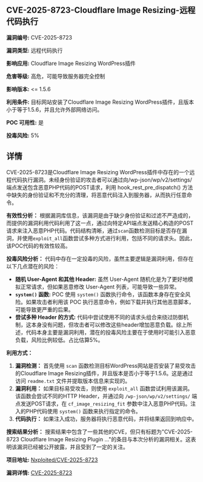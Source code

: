 ## CVE-2025-8723-Cloudflare Image Resizing-远程代码执行

**漏洞编号:** CVE-2025-8723

**漏洞类型:** 远程代码执行

**影响应用:** Cloudflare Image Resizing WordPress插件

**危害等级:** 高危，可能导致服务器完全控制

**影响版本:** <= 1.5.6

**利用条件:** 目标网站安装了Cloudflare Image Resizing WordPress插件，且版本小于等于1.5.6，并且允许外部网络访问。

**POC 可用性:** 是

**投毒风险:** 5%

## 详情

CVE-2025-8723是Cloudflare Image Resizing WordPress插件中存在的一个远程代码执行漏洞。未经身份验证的攻击者可以通过向/wp-json/wp/v2/settings/ 端点发送包含恶意PHP代码的POST请求，利用 hook_rest_pre_dispatch() 方法中缺失的身份验证和不充分的清理，将恶意代码注入到服务器，从而执行任意命令。

**有效性分析：**
根据漏洞库信息，该漏洞是由于缺少身份验证和过滤不严造成的，而提供的漏洞利用代码利用了这一点，通过向特定API端点发送精心构造的POST请求来注入恶意PHP代码。代码结构清晰，通过`scan`函数检测目标是否存在漏洞，并使用`exploit_all`函数尝试多种方式进行利用，包括不同的请求头。因此，该POC代码的有效性较高。

**投毒风险分析：**
代码中存在一定投毒的风险，虽然主要逻辑是漏洞利用，但存在以下几点潜在的风险：
*   **随机 User-Agent 和其他 Header:** 虽然 User-Agent 随机化是为了更好地模拟正常请求，但如果恶意修改 User-Agent 列表，可能导致一些异常。
*   **`system()` 函数:**  POC 使用 `system()` 函数执行命令，该函数本身存在安全风险。如果攻击者利用该 POC 执行恶意命令，例如下载并执行其他恶意脚本，可能导致更严重的后果。
*   **尝试多种 Header 的方式:** 代码中尝试使用不同的请求头组合来绕过防御机制，这本身没有问题，但攻击者可以修改这些header增加恶意负载。综上所述，代码本身主要是漏洞利用，潜在的投毒风险主要在于使用时可能引入恶意负载，风险比例较低。占比估算5%。

**利用方式：**
1.  **漏洞检测：**  首先使用 `scan` 函数检测目标WordPress网站是否安装了易受攻击的Cloudflare Image Resizing插件，并且版本是否小于等于1.5.6。这是通过访问 `readme.txt` 文件并提取版本信息来实现的。
2.  **漏洞利用：**  如果目标易受攻击，则使用 `exploit_all` 函数尝试利用该漏洞。该函数会尝试不同的HTTP Header，并通过向 `/wp-json/wp/v2/settings/` 端点发送POST请求，在 `cf_image_resizing_fit` 参数中注入恶意PHP代码。注入的PHP代码使用 `system()` 函数来执行指定的命令。
3.  **代码执行：**  如果注入成功，服务器将执行恶意代码，并将结果返回到响应中。

**搜索结果分析：**
搜索结果中包含了一些其他的CVE，但只有标题为"CVE-2025-8723 Cloudflare Image Resizing Plugin ..."的条目与本次分析的漏洞相关。这表明该漏洞已经被公开披露，并且受到了一定的关注。

**项目地址:** [Nxploited/CVE-2025-8723](https://github.com/Nxploited/CVE-2025-8723)

**漏洞详情:** [CVE-2025-8723](https://nvd.nist.gov/vuln/detail/CVE-2025-8723)